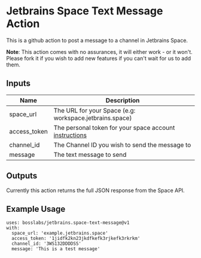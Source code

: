 # Jetbrains Space Text Message Action

This is a github action to post a message to a channel in Jetbrains Space.

**Note**: This action comes with no assurances, it will either work - or it won't.
Please fork it if you wish to add new features if you can't wait for us to add them.

## Inputs
| Name | Description |
| ---- | ----------- |
| space_url | The URL for your Space (e.g: workspace.jetbrains.space) |
| access_token | The personal token for your space account [instructions](https://www.jetbrains.com/help/space/personal-tokens.html) |
| channel_id | The Channel ID you wish to send the message to |
| message | The text message to send |

## Outputs

Currently this action returns the full JSON response from the Space API.

## Example Usage
```
uses: bosslabs/jetbrains.space-text-message@v1
with:
  space_url: 'example.jetbrains.space'
  access_token: '1jidfk2kn23jkdfkefk3rjkefk3rkrkm'
  channel_id: '3WS132DDDDSS'
  message: 'This is a test message'
```
